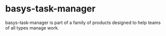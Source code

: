 # basys-task-manager
basys-task-manager  is part of a family of products designed to help teams of all types manage work.
